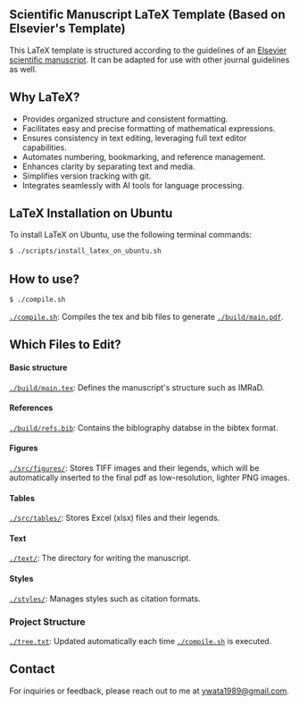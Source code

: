 ## Scientific Manuscript LaTeX Template (Based on Elsevier's Template)

This LaTeX template is structured according to the guidelines of an [Elsevier scientific manuscript](https://www.elsevier.com/researcher/author/policies-and-guidelines/latex-instructions). It can be adapted for use with other journal guidelines as well.


## Why LaTeX?
- Provides organized structure and consistent formatting.
- Facilitates easy and precise formatting of mathematical expressions.
- Ensures consistency in text editing, leveraging full text editor capabilities.
- Automates numbering, bookmarking, and reference management.
- Enhances clarity by separating text and media.
- Simplifies version tracking with git.
- Integrates seamlessly with AI tools for language processing.

## LaTeX Installation on Ubuntu

To install LaTeX on Ubuntu, use the following terminal commands:

```bash
$ ./scripts/install_latex_on_ubuntu.sh
```

## How to use?
```bash
$ ./compile.sh
```
[`./compile.sh`](https://github.com/ywatanabe1989/LaTeX-Scientific-Template/blob/main/compile.sh): Compiles the tex and bib files to generate [`./build/main.pdf`](https://github.com/ywatanabe1989/LaTeX-Scientific-Template/blob/main/build/main.pdf).

## Which Files to Edit?

#### Basic structure
[`./build/main.tex`](https://github.com/ywatanabe1989/LaTeX-Scientific-Template/blob/main/build/main.tex/): Defines the manuscript's structure such as IMRaD.

#### References
[`./build/refs.bib`](https://github.com/ywatanabe1989/LaTeX-Scientific-Template/blob/main/build/refs.bib/): Contains the biblography databse in the bibtex format.

#### Figures
[`./src/figures/`](https://github.com/ywatanabe1989/LaTeX-Scientific-Template/blob/main/src/figures//): Stores TIFF images and their legends, which will be automatically inserted to the final pdf as low-resolution, lighter PNG images.

#### Tables
[`./src/tables/`](https://github.com/ywatanabe1989/LaTeX-Scientific-Template/blob/main/src/tables/): Stores Excel (xlsx) files and their legends.

#### Text
[`./text/`](https://github.com/ywatanabe1989/LaTeX-Scientific-Template/blob/main/src/): The directory for writing the manuscript.

#### Styles
[`./styles/`](https://github.com/ywatanabe1989/LaTeX-Scientific-Template/blob/main/styles/): Manages styles such as citation formats.

### Project Structure
[`./tree.txt`](https://github.com/ywatanabe1989/LaTeX-Scientific-Template/blob/main/tree.txt): Updated automatically each time [`./compile.sh`](https://github.com/ywatanabe1989/LaTeX-Scientific-Template/blob/main/compile.sh) is executed.


## Contact

For inquiries or feedback, please reach out to me at ywata1989@gmail.com.
